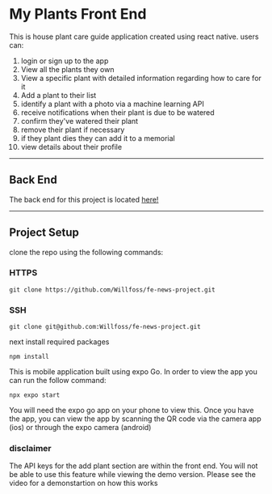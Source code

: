 # My Plants Front End

This is house plant care guide application created using react native. users can:

1. login or sign up to the app
2. View all the plants they own
3. View a specific plant with detailed information regarding how to care for it
4. Add a plant to their list
5. identify a plant with a photo via a machine learning API
6. receive notifications when their plant is due to be watered
7. confirm they've watered their plant
8. remove their plant if necessary
9. if they plant dies they can add it to a memorial
10. view details about their profile

---

## Back End

The back end for this project is located [here!](https://github.com/odonnellrory/my-plants-BE)

---

## Project Setup

clone the repo using the following commands:

### HTTPS

    git clone https://github.com/Willfoss/fe-news-project.git

### SSH

    git clone git@github.com:Willfoss/fe-news-project.git

next install required packages

    npm install

This is mobile application built using expo Go. In order to view the app you can run the follow command:

    npx expo start

You will need the expo go app on your phone to view this. Once you have the app, you can view the app by scanning the QR code via the camera app (ios) or through the expo camera (android)

### disclaimer

The API keys for the add plant section are within the front end. You will not be able to use this feature while viewing the demo version. Please see the video for a demonstartion on how this works

